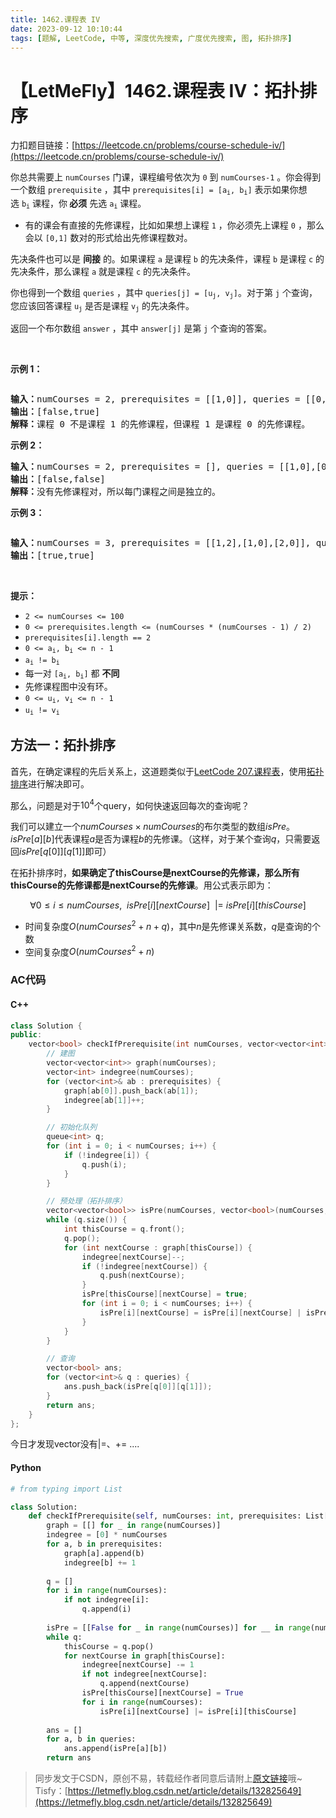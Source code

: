 ```yaml
---
title: 1462.课程表 IV
date: 2023-09-12 10:10:44
tags: [题解, LeetCode, 中等, 深度优先搜索, 广度优先搜索, 图, 拓扑排序]
---
```


# 【LetMeFly】1462.课程表 IV：拓扑排序

力扣题目链接：[https://leetcode.cn/problems/course-schedule-iv/](https://leetcode.cn/problems/course-schedule-iv/)

<p>你总共需要上<meta charset="UTF-8" />&nbsp;<code>numCourses</code>&nbsp;门课，课程编号依次为 <code>0</code>&nbsp;到&nbsp;<code>numCourses-1</code>&nbsp;。你会得到一个数组&nbsp;<code>prerequisite</code> ，其中<meta charset="UTF-8" />&nbsp;<code>prerequisites[i] = [a<sub>i</sub>, b<sub>i</sub>]</code>&nbsp;表示如果你想选<meta charset="UTF-8" />&nbsp;<code>b<sub>i</sub></code> 课程，你<strong> 必须</strong> 先选<meta charset="UTF-8" />&nbsp;<code>a<sub>i</sub></code>&nbsp;课程。</p>

<ul>
	<li>有的课会有直接的先修课程，比如如果想上课程 <code>1</code>&nbsp;，你必须先上课程 <code>0</code>&nbsp;，那么会以 <code>[0,1]</code>&nbsp;数对的形式给出先修课程数对。</li>
</ul>

<p>先决条件也可以是 <strong>间接</strong> 的。如果课程 <code>a</code> 是课程 <code>b</code> 的先决条件，课程 <code>b</code> 是课程 <code>c</code> 的先决条件，那么课程 <code>a</code> 就是课程 <code>c</code> 的先决条件。</p>

<p>你也得到一个数组<meta charset="UTF-8" />&nbsp;<code>queries</code>&nbsp;，其中<meta charset="UTF-8" />&nbsp;<code>queries[j] = [u<sub>j</sub>, v<sub>j</sub>]</code>。对于第 <code>j</code> 个查询，您应该回答课程<meta charset="UTF-8" />&nbsp;<code>u<sub>j</sub></code>&nbsp;是否是课程<meta charset="UTF-8" />&nbsp;<code>v<sub>j</sub></code>&nbsp;的先决条件。</p>

<p>返回一个布尔数组 <code>answer</code> ，其中 <code>answer[j]</code> 是第 <code>j</code> 个查询的答案。</p>

<p>&nbsp;</p>

<p><strong>示例 1：</strong></p>

<p><img alt="" src="https://assets.leetcode.com/uploads/2021/05/01/courses4-1-graph.jpg" /></p>

<pre>
<strong>输入：</strong>numCourses = 2, prerequisites = [[1,0]], queries = [[0,1],[1,0]]
<strong>输出：</strong>[false,true]
<strong>解释：</strong>课程 0 不是课程 1 的先修课程，但课程 1 是课程 0 的先修课程。
</pre>

<p><strong>示例 2：</strong></p>

<pre>
<strong>输入：</strong>numCourses = 2, prerequisites = [], queries = [[1,0],[0,1]]
<strong>输出：</strong>[false,false]
<strong>解释：</strong>没有先修课程对，所以每门课程之间是独立的。
</pre>

<p><strong>示例 3：</strong></p>

<p><img alt="" src="https://assets.leetcode.com/uploads/2021/05/01/courses4-3-graph.jpg" /></p>

<pre>
<strong>输入：</strong>numCourses = 3, prerequisites = [[1,2],[1,0],[2,0]], queries = [[1,0],[1,2]]
<strong>输出：</strong>[true,true]
</pre>

<p>&nbsp;</p>

<p><strong>提示：</strong></p>

<p><meta charset="UTF-8" /></p>

<ul>
	<li><code>2 &lt;= numCourses &lt;= 100</code></li>
	<li><code>0 &lt;= prerequisites.length &lt;= (numCourses * (numCourses - 1) / 2)</code></li>
	<li><code>prerequisites[i].length == 2</code></li>
	<li><code>0 &lt;= a<sub>i</sub>, b<sub>i</sub>&nbsp;&lt;= n - 1</code></li>
	<li><code>a<sub>i</sub>&nbsp;!= b<sub>i</sub></code></li>
	<li>每一对<meta charset="UTF-8" />&nbsp;<code>[a<sub>i</sub>, b<sub>i</sub>]</code>&nbsp;都 <strong>不同</strong></li>
	<li>先修课程图中没有环。</li>
	<li><code>0 &lt;= u<sub>i</sub>, v<sub>i</sub>&nbsp;&lt;= n - 1</code></li>
	<li><code>u<sub>i</sub>&nbsp;!= v<sub>i</sub></code></li>
</ul>


    
## 方法一：拓扑排序

首先，在确定课程的先后关系上，这道题类似于[LeetCode 207.课程表](https://blog.letmefly.xyz/2022/07/23/LeetCode%20%E5%89%91%E6%8C%87%20Offer%20II%200115.%20%E9%87%8D%E5%BB%BA%E5%BA%8F%E5%88%97/)，使用[拓扑排序](https://blog.letmefly.xyz/tags/%E6%8B%93%E6%89%91%E6%8E%92%E5%BA%8F/)进行解决即可。

那么，问题是对于$10^4$个query，如何快速返回每次的查询呢？

我们可以建立一个$numCourses\times numCourses$的布尔类型的数组$isPre$。$isPre[a][b]$代表课程$a$是否为课程$b$的先修课。（这样，对于某个查询$q$，只需要返回$isPre[q[0]][q[1]]$即可）

在拓扑排序时，**如果确定了thisCourse是nextCourse的先修课，那么所有thisCourse的先修课都是nextCourse的先修课**。用公式表示即为：

$$\forall 0\leq i\leq numCourses,\ \ isPre[i][nextCourse]\ \ |=\ isPre[i][thisCourse]$$

+ 时间复杂度$O(numCourses^2 + n + q)$，其中$n$是先修课关系数，$q$是查询的个数
+ 空间复杂度$O(numCourses^2 + n)$

### AC代码

#### C++

```cpp
class Solution {
public:
    vector<bool> checkIfPrerequisite(int numCourses, vector<vector<int>>& prerequisites, vector<vector<int>>& queries) {
        // 建图
        vector<vector<int>> graph(numCourses);
        vector<int> indegree(numCourses);
        for (vector<int>& ab : prerequisites) {
            graph[ab[0]].push_back(ab[1]);
            indegree[ab[1]]++;
        }

        // 初始化队列
        queue<int> q;
        for (int i = 0; i < numCourses; i++) {
            if (!indegree[i]) {
                q.push(i);
            }
        }

        // 预处理（拓扑排序）
        vector<vector<bool>> isPre(numCourses, vector<bool>(numCourses, false));
        while (q.size()) {
            int thisCourse = q.front();
            q.pop();
            for (int nextCourse : graph[thisCourse]) {
                indegree[nextCourse]--;
                if (!indegree[nextCourse]) {
                    q.push(nextCourse);
                }
                isPre[thisCourse][nextCourse] = true;
                for (int i = 0; i < numCourses; i++) {
                    isPre[i][nextCourse] = isPre[i][nextCourse] | isPre[i][thisCourse];  // vector不支持|=
                }
            }
        }

        // 查询
        vector<bool> ans;
        for (vector<int>& q : queries) {
            ans.push_back(isPre[q[0]][q[1]]);
        }
        return ans;
    }
};
```

今日才发现vector没有|=、+= ....

#### Python

```python
# from typing import List

class Solution:
    def checkIfPrerequisite(self, numCourses: int, prerequisites: List[List[int]], queries: List[List[int]]) -> List[bool]:
        graph = [[] for _ in range(numCourses)]
        indegree = [0] * numCourses
        for a, b in prerequisites:
            graph[a].append(b)
            indegree[b] += 1
        
        q = []
        for i in range(numCourses):
            if not indegree[i]:
                q.append(i)
        
        isPre = [[False for _ in range(numCourses)] for __ in range(numCourses)]
        while q:
            thisCourse = q.pop()
            for nextCourse in graph[thisCourse]:
                indegree[nextCourse] -= 1
                if not indegree[nextCourse]:
                    q.append(nextCourse)
                isPre[thisCourse][nextCourse] = True
                for i in range(numCourses):
                    isPre[i][nextCourse] |= isPre[i][thisCourse]
        
        ans = []
        for a, b in queries:
            ans.append(isPre[a][b])
        return ans

```

> 同步发文于CSDN，原创不易，转载经作者同意后请附上[原文链接](https://blog.letmefly.xyz/2023/09/12/LeetCode%201462.%E8%AF%BE%E7%A8%8B%E8%A1%A8IV/)哦~
> Tisfy：[https://letmefly.blog.csdn.net/article/details/132825649](https://letmefly.blog.csdn.net/article/details/132825649)
